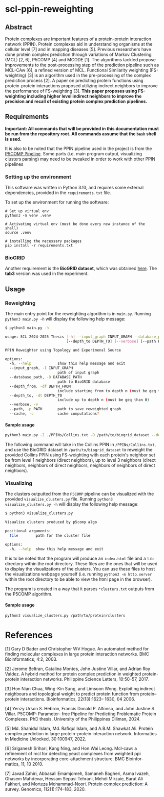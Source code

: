 # scl-ppin-reweighting

## Abstract

Protein complexes are important features of a protein-protein interaction network (PPIN). Protein complexes aid in understanding organisms at the cellular level [7] and in mapping diseases [5]. Previous researchers have done protein complex prediction through variations of Markov Clustering (MCL) [2, 6], P5COMP [4] and MCODE [1]. The algorithms tackled propose improvements to the post-processing step of the prediction pipeline such as MCL-CAw [6], a refined version of MCL. Functional Similarity weighting (FS-weighting) [3] is an algorithm used in the pre-processing of the complex prediction process [2]. A paper on predicting protein functions using protein-protein interactions proposed utilizing indirect neighbors to improve the performance of FS-weighting [3]. **This paper proposes using FS-weighting including higher level indirect neighbors to improve the precision and recall of existing protein complex prediction pipelines.**

## Requirements

**Important: All commands that will be provided in this documentation must be run from the repository root. All commands assume that the `bash` shell is used.**

It is also to be noted that the PPIN pipeline used in the project is from the [P5COMP Pipeline](https://github.com/YSHebron/scl-bioinfo/tree/main). Some parts (i.e. main program output, visualizing clusters parsing) may need to be tweaked in order to work with other PPIN pipelines


### Setting up the environment


This software was written in Python 3.10, and requires some external dependencies, provided in the `requirements.txt` file.

To set up the environment for running the software:
```
# Set up virtual env
python3 -m venv .venv

# Activating virtual env (must be done every new instance of the shell)
source .venv

# installing the necessary packages
pip install -r requirements.txt
```

### BioGRID

Another requirement is the **BioGRID dataset**, which was obtained [here](https://downloads.thebiogrid.org/). The **tab3** version was used in the experiment.


## Usage

### Reweighting

The main entry point for the reweighting algorithm is in `main.py`. Running `python3 main.py -h` will display the following help message:

```sh
$ python3 main.py -h

usage: SCL 2024-2025 Thesis [-h] --input_graph INPUT_GRAPH --database_path DATABASE_PATH [--depth_from DEPTH_FROM]
                            [--depth_to DEPTH_TO] [--verbose] [--path PATH] [--cache]

PPIN Reweighter using Topology and Experimenal Source

options:
  -h, --help            show this help message and exit
  --input_graph, -I INPUT_GRAPH
                        path of input graph
  --database_path, -D DATABASE_PATH
                        path to BioGRID database
  --depth_from, -df DEPTH_FROM
                        include starting from to depth n (must be geq than 0)
  --depth_to, -dt DEPTH_TO
                        include up to depth n (must be geq than 0)
  --verbose, -v
  --path, -p PATH       path to save reweighted graph
  --cache, -c           cache computations?

```

#### Sample usage

```sh
python3 main.py -I ./PPINs/Collins.txt -D /path/to/biogrid_dataset --depth_from 1 --depth_from 3 --path /path/to/save/in 
```

The following command will take in the Collins PPIN in `/PPINs/Collins.txt`, and use the BioGRID dataset in `/path/to/biogrid_dataset` to reweight the provided Collins PPIN using FS-weighting with each protein's neighbor set be from level 1 neighbors (direct neighbors), up to level 3 neighbors (direct neighbors, neighbors of direct neighbors, neighbors of neighbors of direct neighbors).


### Visualizing

The clusters outputted from the `P5COMP` pipeline can be visualized with the provided `visualize_clusters.py` file. Running `python3 visualize_clusters.py -h` will display the following help message:

```sh
$ python3 visualize_clusters.py

Visualize clusters produced by p5comp algo

positional arguments:
  file        path for the cluster file

options:
  -h, --help  show this help message and exit
```

It is to be noted that the program will produce an `index.html` file and a `lib` directory within the root directory. These files are the ones that will be used to display the visualizations of the clusters. You can use these files to host the visualizations webpage yourself (i.e. running `python3 -m http.server` within the root directory to be able to view the html page in the browser).

The program is created in a way that it parses `*clusters.txt` outputs from the P5COMP algorithm.

#### Sample usage

```sh
python3 visualize_clusters.py /path/to/protein/clusters
```

# References

[1] Gary D Bader and Christopher WV Hogue. An automated method for finding molecular complexes
in large protein interaction networks. BMC Bioinformatics, 4:2, 2003.

[2] Jerome Beltran, Catalina Montes, John Justine Villar, and Adrian Roy Valdez. A hybrid method
for protein complex prediction in weighted protein-protein interaction networks. Philippine Science
Letters, 10:50–57, 2017.

[3] Hon Nian Chua, Wing-Kin Sung, and Limsoon Wong. Exploiting indirect neighbours and topological
weight to predict protein function from protein–protein interactions. Bioinformatics, 22(13):1623–
1630, 04 2006.

[4] Yenzy Urson S. Hebron, Francis Donald P. Alfonso, and John Justine S. Villar. P5COMP: Parameter-
free Pipeline for Predicting Problematic Protein Complexes. PhD thesis, University of the Philippines
Diliman, 2024.

[5] Md. Shahidul Islam, Md. Rafiqul Islam, and A.B.M. Shawkat Ali. Protein complex prediction in large
protein–protein interaction network. Informatics in Medicine Unlocked, 30:100947, 2022.

[6] Sriganesh Srihari, Kang Ning, and Hon Wai Leong. Mcl-caw: a refinement of mcl for detecting yeast
complexes from weighted ppi networks by incorporating core-attachment structure. BMC Bioinfor-
matics, 11, 10 2010.

[7] Javad Zahiri, Abbasali Emamjomeh, Samaneh Bagheri, Asma Ivazeh, Ghasem Mahdevar, Hessam
Sepasi Tehrani, Mehdi Mirzaie, Barat Ali Fakheri, and Morteza Mohammad-Noori. Protein complex
prediction: A survey. Genomics, 112(1):174–183, 2020.